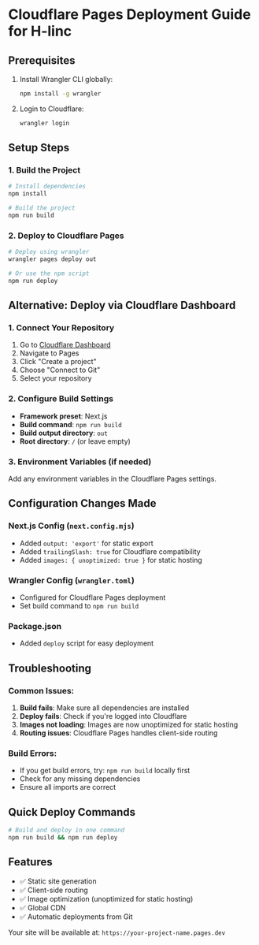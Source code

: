 # Cloudflare Pages Deployment Guide for H-linc

## Prerequisites

1. Install Wrangler CLI globally:

   ```bash
   npm install -g wrangler
   ```

2. Login to Cloudflare:
   ```bash
   wrangler login
   ```

## Setup Steps

### 1. Build the Project

```bash
# Install dependencies
npm install

# Build the project
npm run build
```

### 2. Deploy to Cloudflare Pages

```bash
# Deploy using wrangler
wrangler pages deploy out

# Or use the npm script
npm run deploy
```

## Alternative: Deploy via Cloudflare Dashboard

### 1. Connect Your Repository

1. Go to [Cloudflare Dashboard](https://dash.cloudflare.com)
2. Navigate to Pages
3. Click "Create a project"
4. Choose "Connect to Git"
5. Select your repository

### 2. Configure Build Settings

- **Framework preset**: Next.js
- **Build command**: `npm run build`
- **Build output directory**: `out`
- **Root directory**: `/` (or leave empty)

### 3. Environment Variables (if needed)

Add any environment variables in the Cloudflare Pages settings.

## Configuration Changes Made

### Next.js Config (`next.config.mjs`)

- Added `output: 'export'` for static export
- Added `trailingSlash: true` for Cloudflare compatibility
- Added `images: { unoptimized: true }` for static hosting

### Wrangler Config (`wrangler.toml`)

- Configured for Cloudflare Pages deployment
- Set build command to `npm run build`

### Package.json

- Added `deploy` script for easy deployment

## Troubleshooting

### Common Issues:

1. **Build fails**: Make sure all dependencies are installed
2. **Deploy fails**: Check if you're logged into Cloudflare
3. **Images not loading**: Images are now unoptimized for static hosting
4. **Routing issues**: Cloudflare Pages handles client-side routing

### Build Errors:

- If you get build errors, try: `npm run build` locally first
- Check for any missing dependencies
- Ensure all imports are correct

## Quick Deploy Commands

```bash
# Build and deploy in one command
npm run build && npm run deploy
```

## Features

- ✅ Static site generation
- ✅ Client-side routing
- ✅ Image optimization (unoptimized for static hosting)
- ✅ Global CDN
- ✅ Automatic deployments from Git

Your site will be available at: `https://your-project-name.pages.dev`


